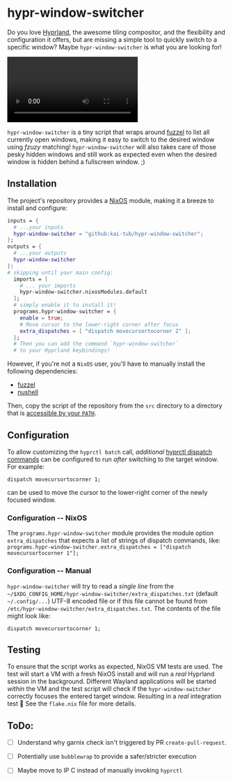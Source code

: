 # hypr-window-switcher

Do you love [Hyprland](https://hyprland.org/), the awesome tiling compositor, and the flexibility and configuration it offers,
but are missing a simple tool to quickly switch to a specific window?
Maybe `hypr-window-switcher` is what you are looking for!

![Demo video file](https://github.com/kai-tub/hypr-window-switcher/wiki/hypr-window-switcher.mkv)

`hypr-window-switcher` is a tiny script that wraps around [fuzzel](https://codeberg.org/dnkl/fuzzel)
to list all currently open windows, making it easy to switch to the desired window using _fzuzy_ matching!
`hypr-window-switcher` will also takes care of those pesky hidden windows and still work as expected even when the desired window is hidden behind a fullscreen window. ;)

## Installation

The project's repository provides a [NixOS](https://nixos.org/) module, making it a breeze to install
and configure:

```nix
inputs = {
  # ...your inputs
  hypr-window-switcher = "github:kai-tub/hypr-window-switcher";
};
outputs = {
  # ...your outputs
  hypr-window-switcher
}:
# skipping until your main config:
  imports = [
    # ... your imports
    hypr-window-switcher.nixosModules.default
  ];
  # simply enable it to install it!
  programs.hypr-window-switcher = {
    enable = true;
    # Move cursor to the lower-right corner after focus
    extra_dispatches = [ "dispatch movecursortocorner 2" ];
  };
  # Then you can add the command `hypr-window-switcher`
  # to your Hyprland keybindings!
```

However, if you're not a `NixOS` user, you'll have to manually install the following dependencies:

- [fuzzel](https://codeberg.org/dnkl/fuzzel)
- [nushell](https://www.nushell.sh/)

Then, copy the script of the repository from the `src` directory to a directory that is [accessible by your `PATH`](https://astrobiomike.github.io/unix/modifying_your_path).

## Configuration

To allow customizing the `hyprctl batch` call, 
_additional_ [hyprctl dispatch commands](https://wiki.hyprland.org/Configuring/Dispatchers/#list-of-dispatchers)
can be configured to run _after_ switching to the target window.
For example:
```
dispatch movecursortocorner 1;
```
can be used to move the cursor to the lower-right corner of the newly focused window.

### Configuration -- NixOS
The `programs.hypr-window-switcher` module provides the module option
`extra_dispatches` that expects a list of strings of dispatch commands, like:
`programs.hypr-window-switcher.extra_dispatches = ["dispatch movecursortocorner 1"];`

### Configuration -- Manual
`hypr-window-switcher` will try to read a _single line_ from the
`~/$XDG_CONFIG_HOME/hypr-window-switcher/extra_dispatches.txt` (default `~/.config/...`)
UTF-8 encoded file or if this file cannot be found from
`/etc/hypr-window-switcher/extra_dispatches.txt`.
The contents of the file might look like:
```
dispatch movecursortocorner 1;
```

## Testing
To ensure that the script works as expected, NixOS VM tests are used.
The test will start a VM with a fresh NixOS install and will run a _real_ Hyprland session
in the background. Different Wayland applications will be started _within_ the VM
and the test script will check if the `hypr-window-switcher` correctly focuses the entered
target window. Resulting in a _real_ integration test :tada:
See the `flake.nix` file for more details.

## ToDo:
- [ ] Understand why garnix check isn't triggered by PR `create-pull-request`.
- [ ] Potentially use `bubblewrap` to provide a safer/stricter execution
- [ ] Maybe move to IP C instead of manually invoking `hyprctl`


